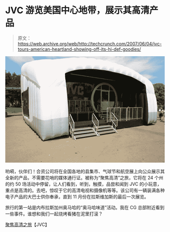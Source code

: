 # JVC 游览美国中心地带，展示其高清产品

> 原文：<https://web.archive.org/web/http://techcrunch.com/2007/06/04/jvc-tours-american-heartland-showing-off-its-hi-def-goodies/>

[![jvctour.jpg](img/bc3c8b8d90ba77aeedecb67060cb8978.png)](https://web.archive.org/web/20141017003034/http://tctechcrunch2011.files.wordpress.com/2007/06/jvctour.jpg "jvctour.jpg")

哟嗬，伙伴们！合资公司将在全国各地的县集市、气球节和航空展上向公众展示其全新的产品，不需要花哨的媒体通行证。被称为“聚焦高清”之旅，它将在 24 个州的约 50 场活动中停留，让人们看到，听到，触摸，品尝和闻到 JVC 的小玩意，重点是高清的。去吧，惊叹于它的高清电视和摄像机等等。该公司有一辆装满各种电子产品的大巴士供你奉承，直到 11 月份在拉斯维加斯的最后一次展览。

旅行的第一站是内布拉斯加州奥马哈的“奥马哈味道”活动。我在 CG 总部附近看到一些事件。谁想和我们一起烧烤看猪在泥里打滚？

[聚焦高清之旅](https://web.archive.org/web/20141017003034/http://www.jvchdtour.com/)【JVC】